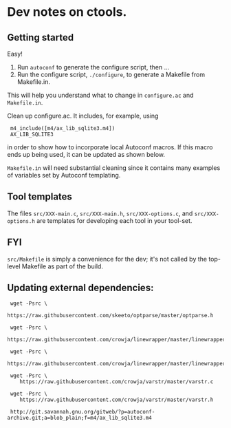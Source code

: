 # Dev notes on ctools.

## Getting started

Easy!

1.  Run `autoconf` to generate the configure script, then ...
2.  Run the configure script, `./configure`, to generate a Makefile from
    Makefile.in.

This will help you understand what to change in `configure.ac` and `Makefile.in`.

Clean up configure.ac. It includes, for example, using

     m4_include([m4/ax_lib_sqlite3.m4])
     AX_LIB_SQLITE3

in order to show how to incorporate local Autoconf macros. If this macro ends up
being used, it can be updated as shown below.

`Makefile.in` will need substantial cleaning since it contains many examples of
variables set by Autoconf templating.

## Tool templates

The files `src/XXX-main.c`, `src/XXX-main.h`, `src/XXX-options.c`, and
`src/XXX-options.h` are templates for developing each tool in your
tool-set.

## FYI

`src/Makefile` is simply a convenience for the dev; it's not called by the
top-level Makefile as part of the build.

## Updating external dependencies:

     wget -Psrc \
        https://raw.githubusercontent.com/skeeto/optparse/master/optparse.h

     wget -Psrc \
        https://raw.githubusercontent.com/crowja/linewrapper/master/linewrapper.c

     wget -Psrc \
        https://raw.githubusercontent.com/crowja/linewrapper/master/linewrapper.h

     wget -Psrc \
        https://raw.githubusercontent.com/crowja/varstr/master/varstr.c

     wget -Psrc \
        https://raw.githubusercontent.com/crowja/varstr/master/varstr.h

     http://git.savannah.gnu.org/gitweb/?p=autoconf-archive.git;a=blob_plain;f=m4/ax_lib_sqlite3.m4
